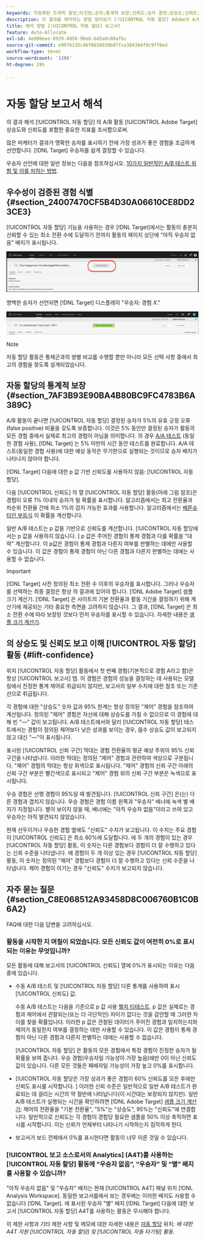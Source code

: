 ```yaml
---
keywords: 자동화된 트래픽 할당;타깃팅;승자;통계적 보장;신뢰도;승자 결정;상승도;신뢰도;기본값;기본 경험;자동 할당;자동 할당
description: 의 결과를 해석하는 방법 알아보기 [!UICONTROL 자동 할당] Adobe의 A/B 활동 [!DNL Target] 상승도와 신뢰도를 포함한 중요한 지표를 조사함으로써.
title: 해석 방법 [!UICONTROL 자동 할당] 보고서?
feature: Auto-Allocate
exl-id: 4ed00eee-8939-4958-9be6-b45a8c08afbc
source-git-commit: e9976135c46f6658030b07fce384364f0c9ff0ed
workflow-type: tm+mt
source-wordcount: '1206'
ht-degree: 29%

---
```


# 자동 할당 보고서 해석

의 결과 해석 [!UICONTROL 자동 할당] 의 A/B 활동 [!UICONTROL Adobe Target] 상승도와 신뢰도를 포함한 중요한 지표를 조사함으로써.

많은 마케터가 결과가 명확한 승자를 표시하기 전에 가장 성과가 좋은 경험을 조급하게 선언합니다. [!DNL Target] 우승자를 쉽게 결정할 수 있습니다.

우승자 선언에 대한 일반 정보는 다음을 참조하십시오. [10가지 일반적인 A/B 테스트 위험 및 이를 피하는 방법](/help/main/c-activities/t-test-ab/common-ab-testing-pitfalls.md).

## 우수성이 검증된 경험 식별 {#section_24007470CF5B4D30A06610CE8DD23CE3}

[!UICONTROL 자동 할당] 기능을 사용하는 경우 [!DNL Target]에서는 활동이 충분히 신뢰할 수 있는 최소 전환 수에 도달하기 전까지 활동의 페이지 상단에 &quot;아직 우승자 없음&quot; 배지가 표시됩니다.

![우승자 배지 없음](/help/main/c-activities/automated-traffic-allocation/assets/no-winner.png)

명백한 승자가 선언되면 [!DNL Target] 디스플레이 &quot;우승자: 경험 *X*.&quot;

![승자 이미지](assets/winner.png)

>[!NOTE]
>
>자동 할당 활동은 통제군과의 쌍별 비교를 수행할 뿐만 아니라 모든 선택 사항 중에서 최고의 경험을 찾도록 설계되었습니다.

## 자동 할당의 통계적 보장 {#section_7AF3B93E90BA4B80BC9FC4783B6A389C}

A/B 활동이 끝나면 [!UICONTROL 자동 할당] 결정된 승자가 5%의 유효 긍정 오류(false positive) 비율을 갖도록 보증합니다. 이것은 5% 동안만 결정된 승자가 활동의 모든 경험 중에서 실제로 최고의 경험이 아님을 의미합니다. 의 경우 [A/A 테스트](/help/main/c-activities/t-test-ab/aa-testing.md) (동일한 경험 사용), [!DNL Target] 는 5% 미만의 시간 동안 테스트를 완료합니다. A/A 테스트(동일한 경험 사용)에 대한 예상 동작은 무기한으로 실행되는 것이므로 승자 배지가 나타나지 않아야 합니다.

[!DNL Target] 다음에 대한 p 값 기반 신뢰도를 사용하지 않음: [!UICONTROL 자동 할당].

다음 [!UICONTROL 신뢰도] 의 열 [!UICONTROL 자동 할당] 활동(아래 그림 참조)은 경험이 오류 1% 이내의 승자가 될 확률을 표시합니다. 알고리즘에서는 최고 전환율과 차순위 전환율 간에 최소 1%의 감지 가능한 효과를 사용합니다. 알고리즘에서는 [베른슈타인 부등식](https://en.wikipedia.org/wiki/Bernstein_inequalities_%28probability_theory%29) 이 확률을 계산합니다.

일반 A/B 테스트는 p 값을 기반으로 신뢰도를 계산합니다. [!UICONTROL 자동 할당에서는 p 값을 사용하지 않습니다. ] p 값은 주어진 경험이 통제 경험과 다를 확률을 &quot;대략&quot; 계산합니다. 이 p값은 경험이 통제 경험과 다른지 여부를 판별하는 데에만 사용할 수 있습니다. 이 값은 경험이 통제 경험이 아닌 다른 경험과 다른지 판별하는 데에는 사용할 수 없습니다.

>[!IMPORTANT]
>
>[!DNL Target] 사전 정의된 최소 전환 수 이후의 우승자를 표시합니다. 그러나 우승자를 선택하는 최종 결정은 항상 의 결과에 있어야 합니다. [!DNL Adobe Target] 샘플 크기 계산기. [!DNL Target] 은 사이트의 기본 전환율과 활동 기간을 결정하기 위해 계산기에 제공되는 기타 중요한 측면을 고려하지 않습니다. 그 결과, [!DNL Target] 은 최소 전환 수에 따라 보장된 것보다 먼저 우승자를 표시할 수 있습니다. 자세한 내용은 [샘플 크기 계산기](/help/main/c-activities/t-test-ab/sample-size-determination.md#section_6B8725BD704C4AFE939EF2A6B6E834E6).

## 의 상승도 및 신뢰도 보고 이해 [!UICONTROL 자동 할당] 활동 {#lift-confidence}

위치 [!UICONTROL 자동 할당] 활동에서 첫 번째 경험(기본적으로 경험 A라고 함)은 항상 [!UICONTROL 보고서] 탭. 이 경험은 경험의 성능을 결정하는 데 사용되는 모델링에서 진정한 통계 제어로 취급되지 않지만, 보고서의 일부 수치에 대한 참조 또는 기준선으로 취급됩니다.

각 경험에 대한 &quot;상승도&quot; 숫자 값과 95% 한계는 항상 정의된 &quot;제어&quot; 경험을 참조하여 계산됩니다. 정의된 &quot;제어&quot; 경험은 자신에 대해 상승도를 가질 수 없으므로 이 경험에 대해 빈 &quot;—&quot; 값이 보고됩니다. A/B 테스트에서와 달리 [!UICONTROL 자동 할당] 테스트에서는 경험이 정의된 제어보다 낮은 성과를 보이는 경우, 음수 상승도 값이 보고되지 않고 대신 &quot;—&quot;이 표시됩니다.

표시된 [!UICONTROL 신뢰 구간] 막대는 경험 전환율의 평균 예상 주위의 95% 신뢰 구간을 나타냅니다. 이러한 막대는 정의된 &quot;제어&quot; 경험과 관련하여 색상으로 구분됩니다. &quot;제어&quot; 경험의 막대는 항상 회색으로 표시됩니다. &quot;제어&quot; 경험의 신뢰 구간 아래의 신뢰 구간 부분은 빨간색으로 표시되고 &quot;제어&quot; 경험 위의 신뢰 구간 부분은 녹색으로 표시됩니다.

우승 경험은 선행 경험이 95%일 때 발견됩니다. [!UICONTROL 신뢰 구간] 은(는) 다른 경험과 겹치지 않습니다. 우승 경험은 경험 이름 왼쪽과 &quot;우승자&quot; 배너에 녹색 별 배지가 지정됩니다. 별이 보이지 않을 때, 배너에는 &quot;아직 우승자 없음&quot;이라고 쓰여 있고 우승자는 아직 발견되지 않았습니다.

현재 선두이거나 우승한 경험 옆에도 &quot;신뢰도&quot; 수치가 보고됩니다. 이 수치는 주요 경험 이 [!UICONTROL 신뢰도] 은 최소 60%에 도달합니다. 에 두 개의 경험이 있는 경우 [!UICONTROL 자동 할당] 활동, 이 숫자는 다른 경험보다 경험이 더 잘 수행하고 있다는 신뢰 수준을 나타냅니다. 에 경험이 두 개 이상 있는 경우 [!UICONTROL 자동 할당] 활동, 이 숫자는 정의된 &quot;제어&quot; 경험보다 경험이 더 잘 수행하고 있다는 신뢰 수준을 나타냅니다. 제어 경험이 이기는 경우 &quot;신뢰도&quot; 수치가 보고되지 않습니다.

## 자주 묻는 질문 {#section_C8E068512A93458D8C006760B1C0B6A2}

FAQ에 대한 다음 답변을 고려하십시오.

### 활동을 시작한 지 며칠이 되었습니다. 모든 신뢰도 값이 여전히 0%로 표시되는 이유는 무엇입니까?

모든 활동에 대해 보고서의 [!UICONTROL 신뢰도] 열에 0%가 표시되는 이유는 다음 중에 있습니다.

* 수동 A/B 테스트 및 [!UICONTROL 자동 할당] 다른 통계를 사용하여 표시 [!UICONTROL 신뢰도] 값.

  수동 A/B 테스트는 다음을 기준으로 p 값 사용 [웰치 티테스트](https://en.wikipedia.org/wiki/Welch%27s_t-test). p 값은 실제로는 경험과 제어에서 관찰되는(또는 더 극단적인) 차이가 없다는 것을 감안할 때 그러한 차이를 찾을 확률입니다. 이러한 p 값은 관찰된 데이터가 주어진 경험과 일치하는지와 제어가 동일한지 여부를 결정하는 데만 사용할 수 있습니다. 이 값은 경험이 통제 경험이 아닌 다른 경험과 다른지 판별하는 데에는 사용할 수 없습니다.

  [!UICONTROL 자동 할당] 은 활동의 모든 경험에서 특정 경험이 진정한 승자가 될 확률을 보여 줍니다. 우승 경험(우승자일 가능성이 가장 높음)에만 0이 아닌 신뢰도 값이 있습니다. 다른 모든 것들은 패배자일 가능성이 가장 높고 0%를 표시합니다.

* [!UICONTROL 자동 할당은 가장 성과가 좋은 경험이 60% 신뢰도를 모은 후에만 신뢰도 표시를 시작합니다. ] 이러한 신뢰 수준은 일반적으로 일반 A/B 테스트가 완료되는 데 걸리는 시간의 약 절반에 나타납니다(이 시간대는 보장되지 않지만). 일반 A/B 테스트가 실행되는 시간을 확인하려면 [!DNL Adobe Target] [샘플 크기 계산기](/help/main/c-activities/t-test-ab/sample-size-determination.md#section_6B8725BD704C4AFE939EF2A6B6E834E6): 제어의 전환율을 &quot;기본 전환율&quot;, &quot;5%&quot;는 &quot;상승도&quot;, 95%는 &quot;신뢰도&quot;에 연결합니다. 일반적으로 신뢰도는 각 경험이 경험당 필요한 샘플을 50% 이상 축적하면 표시를 시작합니다. 이는 신뢰가 언제부터 나타나기 시작하는지 짐작하게 한다.

* 보고서가 보드 전체에서 0%를 표시한다면 활동이 너무 이른 것일 수 있습니다.

### [!UICONTROL 보고 소스로서의 Analytics] (A4T)를 사용하는 [!UICONTROL 자동 할당] 활동에 “우승자 없음”, “우승자” 및 “별” 배지를 사용할 수 있습니까?

&quot;아직 우승자 없음&quot; 및 &quot;우승자&quot; 배지는 현재 [!UICONTROL A4T] 패널 위치 [!DNL Analysis Workspace]. 동일한 보고서를에서 보는 경우에는 이러한 배지도 사용할 수 없습니다 [!DNL Target]. 에 표시된 우승자 &quot;별&quot; 배지 [!DNL Target] 다음에 대한 보고서 [!UICONTROL 자동 할당] A4T를 사용하는 활동은 무시해야 합니다.

이 제한 사항과 기타 제한 사항 및 메모에 대한 자세한 내용은 [자동 할당](/help/main/c-integrating-target-with-mac/a4t/a4t-at-aa.md#aa) 위치: *에 대한 A4T 지원 [!UICONTROL 자동 할당] 및 [!UICONTROL 자동 타기팅] 활동*.


